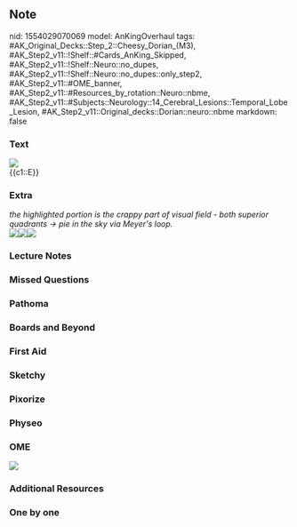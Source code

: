 ## Note
nid: 1554029070069
model: AnKingOverhaul
tags: #AK_Original_Decks::Step_2::Cheesy_Dorian_(M3), #AK_Step2_v11::!Shelf::#Cards_AnKing_Skipped, #AK_Step2_v11::!Shelf::Neuro::no_dupes, #AK_Step2_v11::!Shelf::Neuro::no_dupes::only_step2, #AK_Step2_v11::#OME_banner, #AK_Step2_v11::#Resources_by_rotation::Neuro::nbme, #AK_Step2_v11::#Subjects::Neurology::14_Cerebral_Lesions::Temporal_Lobe_Lesion, #AK_Step2_v11::Original_decks::Dorian::neuro::nbme
markdown: false

### Text
<img src="paste-1738723020505089.jpg">
<div>
  {{c1::E}}
</div>

### Extra
<div>
  <i>the highlighted portion is the crappy part of visual field -
  both superior quadrants → pie in the sky via Meyer's loop.</i>
</div>
<div>
  <i><img src="paste-225240969904203.jpg"><img src=
  "paste-222152888418872.jpg"><img src=
  "paste-1738847574556673.jpg"></i>
</div>

### Lecture Notes


### Missed Questions


### Pathoma


### Boards and Beyond


### First Aid


### Sketchy


### Pixorize


### Physeo


### OME
<div class="ome-widget">
  <a href="https://onlinemeded.org?ref=anki"><img src=
  "_OME_AnkiFlashcards_General_3.png"></a>
</div>

### Additional Resources


### One by one

